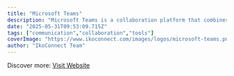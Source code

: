 ```yaml
---
title: "Microsoft Teams"
description: "Microsoft Teams is a collaboration platform that combines workplace chat, meetings, and file collaboration."
date: "2025-05-31T09:53:09.715Z"
tags: ["communication","collaboration","tools"]
coverImage: "https://www.ikoconnect.com/images/logos/microsoft-teams.png"
author: "IkoConnect Team"
---
```


Discover more: [Visit Website](https://www.microsoft.com/en/microsoft-teams/group-chat-software)
